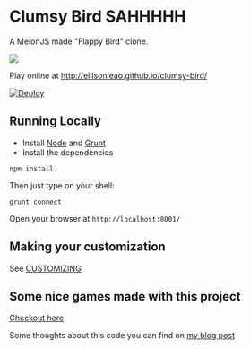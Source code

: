 Clumsy Bird SAHHHHH
===========

A MelonJS made "Flappy Bird" clone.

![](http://i.imgur.com/Slbvt65.png)

Play online at http://ellisonleao.github.io/clumsy-bird/

[![Deploy](https://www.herokucdn.com/deploy/button.png)](https://heroku.com/deploy)

## Running Locally

- Install [Node](http://nodejs.org/download/) and [Grunt](http://gruntjs.com/)
- Install the dependencies

```
npm install
```

Then just type on your shell:

```
grunt connect
```

Open your browser at `http://localhost:8001/`

## Making your customization

See [CUSTOMIZING](https://github.com/ellisonleao/clumsy-bird/blob/gh-pages/CUSTOMIZING.md)

## Some nice games made with this project

[Checkout here](https://github.com/ellisonleao/clumsy-bird/wiki/Games-using-clumsy-bird-code)

Some thoughts about this code you can find on [my blog post](https://medium.com/@ellisonleao/clumsy-bird-an-open-source-flappy-bird-clone-cf615724730f)
